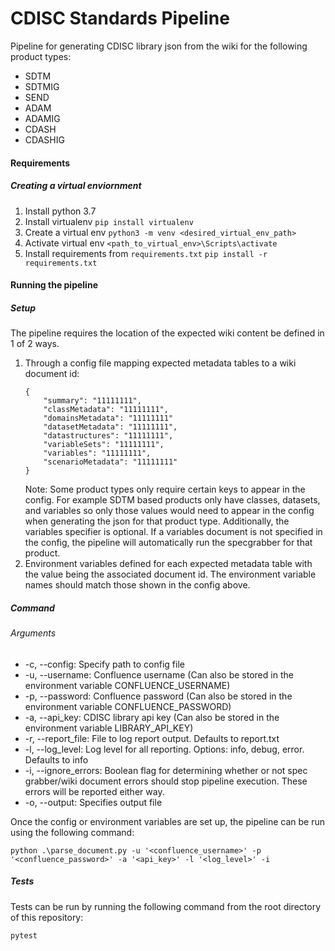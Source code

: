 # CDISC Standards Pipeline

Pipeline for generating CDISC library json from the wiki for the following product types:

* SDTM
* SDTMIG
* SEND
* ADAM
* ADAMIG
* CDASH
* CDASHIG

#### Requirements

##### Creating a virtual enviornment

1. Install python 3.7
2. Install virtualenv
   `pip install virtualenv`
3. Create a virtual env
   `python3 -m venv <desired_virtual_env_path>`
4. Activate virtual env
   `<path_to_virtual_env>\Scripts\activate`
5. Install requirements from `requirements.txt`
   `pip install -r requirements.txt`

#### Running the pipeline

##### Setup

The pipeline requires the location of the expected wiki content be defined in 1 of 2 ways. 

1. Through a config file mapping expected metadata tables to a wiki document id:
    ```
    {
        "summary": "11111111",
        "classMetadata": "11111111",
        "domainsMetadata": "11111111"
        "datasetMetadata": "11111111",
        "datastructures": "11111111",
        "variableSets": "11111111",
        "variables": "11111111",
        "scenarioMetadata": "11111111"
    }
   ```
   Note: Some product types only require certain keys to appear in the config. For example SDTM based products only have classes, datasets, and variables so only those values would need to appear in the config when generating the json for that product type. Additionally, the variables specifier is optional. If a variables document is not specified in the config, the pipeline will automatically run the specgrabber for that product.
2. Environment variables defined for each expected metadata table with the value being the associated document id. The environment variable names should match those shown in the config above.

##### Command

###### Arguments

* -c, --config: Specify path to config file
* -u, --username: Confluence username (Can also be stored in the environment variable CONFLUENCE_USERNAME)
* -p, --password: Confluence password (Can also be stored in the environment variable CONFLUENCE_PASSWORD)
* -a, --api_key: CDISC library api key (Can also be stored in the environment variable LIBRARY_API_KEY)
* -r, --report_file: File to log report output. Defaults to report.txt
* -l, --log_level: Log level for all reporting. Options: info, debug, error. Defaults to info
* -i, --ignore_errors: Boolean flag for determining whether or not spec grabber/wiki document errors should stop pipeline execution. These errors will be reported either way.
* -o, --output: Specifies output file

Once the config or environment variables are set up, the pipeline can be run using the following command:

`python .\parse_document.py -u '<confluence_username>' -p '<confluence_password>' -a '<api_key>' -l '<log_level>' -i`


##### Tests

Tests can be run by running the following command from the root directory of this repository:

`pytest`

